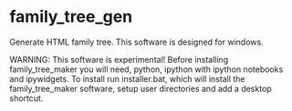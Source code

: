# family_tree_gen
Generate HTML family tree. This software is designed for windows.

WARNING: This software is experimental!
Before installing family_tree_maker you will need, python, ipython with ipython notebooks and ipywidgets.
To install run installer.bat, which will install the family_tree_maker software, setup user directories and add a desktop shortcut.
